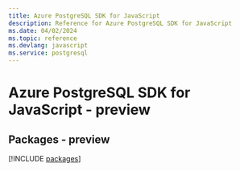 ```yaml
---
title: Azure PostgreSQL SDK for JavaScript
description: Reference for Azure PostgreSQL SDK for JavaScript
ms.date: 04/02/2024
ms.topic: reference
ms.devlang: javascript
ms.service: postgresql
---
```

# Azure PostgreSQL SDK for JavaScript - preview
## Packages - preview
[!INCLUDE [packages](postgresql-index.md)]